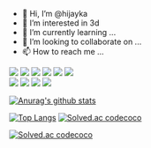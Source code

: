 - 👋 Hi, I’m @hijayka
- 👀 I’m interested in 3d
- 🌱 I’m currently learning ...
- 💞️ I’m looking to collaborate on ...
- 📫 How to reach me ...

<!---
hijayka/hijayka is a ✨ special ✨ repository because its `README.md` (this file) appears on your GitHub profile.
You can click the Preview link to take a look at your changes.
--->

<div>  
<img src="https://img.shields.io/badge/HTML5-E34F26?style=flat-square&logo=HTML5&logoColor=white"/>
<img src="https://img.shields.io/badge/CSS3-1572B6?style=flat-square&logo=CSS3&logoColor=white"/>
<img src="https://img.shields.io/badge/Sass-CC6699?style=flat-square&logo=Sass&logoColor=white"/>
<img src="https://img.shields.io/badge/JavaScript-F7DF1E?style=flat-square&logo=JavaScript&logoColor=white"/>
<img src="https://img.shields.io/badge/React-61DAFB?style=flat-square&logo=React&logoColor=white"/>
<img src="https://img.shields.io/badge/Three.js-000000?style=flat-square&logo=Three.js&logoColor=white"/>
</div>

<div>
<img src="https://img.shields.io/badge/Adobe Photoshop-31A8FF?style=flat-square&logo=Adobe Photoshop&logoColor=white"/>
<img src="https://img.shields.io/badge/Adobe Illustrator-FF9A00?style=flat-square&logo=Adobe Illustrator&logoColor=white"/>  
<img src="https://img.shields.io/badge/Adobe After Effects-9999FF?style=flat-square&logo=Adobe After Effects&logoColor=white"/>
<img src="https://img.shields.io/badge/Blender-F5792A?style=flat-square&logo=Blender&logoColor=white"/>
</div>

[![Anurag's github stats](https://github-readme-stats.vercel.app/api?username=hijayka&show_icons=true&theme=graywhite)](https://github.com/anuraghazra/github-readme-stats)

[![Top Langs](https://github-readme-stats.vercel.app/api/top-langs/?username=hijayka&layout=compact)](https://github.com/anuraghazra/github-readme-stats)
[![Solved.ac codecoco](http://mazassumnida.wtf/api/v2/generate_badge?boj=codecoco)](https://solved.ac/codecoco/)

[![Solved.ac codecoco](http://mazassumnida.wtf/api/mini/generate_badge?boj=codecoco)](https://solved.ac/codecoco)
